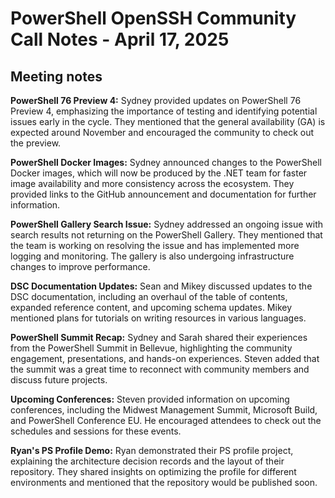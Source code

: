 # PowerShell OpenSSH Community Call Notes - April 17, 2025

## Meeting notes

**PowerShell 76 Preview 4:** Sydney provided updates on PowerShell 76 Preview 4, emphasizing the importance of testing and identifying potential issues early in the cycle. They mentioned that the general availability (GA) is expected around November and encouraged the community to check out the preview.

**PowerShell Docker Images:** Sydney announced changes to the PowerShell Docker images, which will now be produced by the .NET team for faster image availability and more consistency across the ecosystem. They provided links to the GitHub announcement and documentation for further information.

**PowerShell Gallery Search Issue:** Sydney addressed an ongoing issue with search results not returning on the PowerShell Gallery. They mentioned that the team is working on resolving the issue and has implemented more logging and monitoring. The gallery is also undergoing infrastructure changes to improve performance.

**DSC Documentation Updates:** Sean and Mikey discussed updates to the DSC documentation, including an overhaul of the table of contents, expanded reference content, and upcoming schema updates. Mikey mentioned plans for tutorials on writing resources in various languages.

**PowerShell Summit Recap:** Sydney and Sarah shared their experiences from the PowerShell Summit in Bellevue, highlighting the community engagement, presentations, and hands-on experiences. Steven added that the summit was a great time to reconnect with community members and discuss future projects.

**Upcoming Conferences:** Steven provided information on upcoming conferences, including the Midwest Management Summit, Microsoft Build, and PowerShell Conference EU. He encouraged attendees to check out the schedules and sessions for these events.

**Ryan's PS Profile Demo:** Ryan demonstrated their PS profile project, explaining the architecture decision records and the layout of their repository. They shared insights on optimizing the profile for different environments and mentioned that the repository would be published soon.
